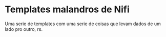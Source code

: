 # Templates malandros de Nifi
Uma serie de templates com uma serie de coisas que levam dados de um lado pro outro, rs.
